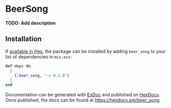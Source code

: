 # BeerSong

**TODO: Add description**

## Installation

If [available in Hex](https://hex.pm/docs/publish), the package can be installed
by adding `beer_song` to your list of dependencies in `mix.exs`:

```elixir
def deps do
  [
    {:beer_song, "~> 0.1.0"}
  ]
end
```

Documentation can be generated with [ExDoc](https://github.com/elixir-lang/ex_doc)
and published on [HexDocs](https://hexdocs.pm). Once published, the docs can
be found at <https://hexdocs.pm/beer_song>.

